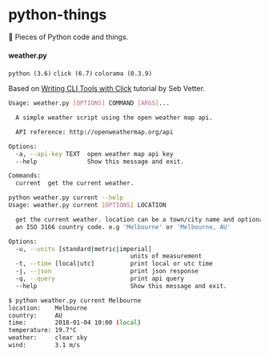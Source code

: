 # python-things

🐍 Pieces of Python code and things.

#### weather.py
```python (3.6)``` ```click (6.7)``` ```colorama (0.3.9)```

Based on [Writing CLI Tools with Click](https://dbader.org/blog/python-commandline-tools-with-click) tutorial by Seb Vetter.
```sh
Usage: weather.py [OPTIONS] COMMAND [ARGS]...

  A simple weather script using the open weather map api.

  API reference: http://openweathermap.org/api

Options:
  -a, --api-key TEXT  open weather map api key
  --help              Show this message and exit.

Commands:
  current  get the current weather.

python weather.py current --help
Usage: weather.py current [OPTIONS] LOCATION

  get the current weather. location can be a town/city name and optionally
  an ISO 3166 country code. e.g 'Melbourne' or 'Melbourne, AU'

Options:
  -u, --units [standard|metric|imperial]
                                  units of measurement
  -t, --time [local|utc]          print local or utc time
  -j, --json                      print json response
  -q, --query                     print api query
  --help                          Show this message and exit.

$ python weather.py current Melbourne
location:    Melbourne
country:     AU
time:        2018-01-04 10:00 (local)
temperature: 19.7°C
weather:     clear sky
wind:        3.1 m/s
```
